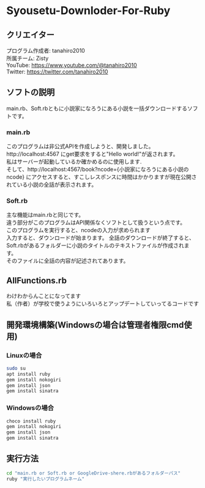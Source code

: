 ﻿# Syousetu-Downloder-For-Ruby
## クリエイター
プログラム作成者: tanahiro2010<br>
所属チーム: Zisty<br>
YouTube: https://www.youtube.com/@tanahiro2010<br>
Twitter: https://twitter.com/tanahiro2010<br>

## ソフトの説明
main.rb、Soft.rbともに小説家になろうにある小説を一括ダウンロードするソフトです。
### main.rb
このプログラムは非公式APIを作成しようと、開発しました。<br>
http://localhost:4567 にget要求をすると"Hello world!"が返されます。<br>
私はサーバーが起動しているか確かめるのに使用します.<br>
そして、http://localhost:4567/book?ncode={小説家になろうにある小説のncode} にアクセスすると、すこしレスポンスに時間はかかりますが現在公開されている小説の全話が表示されます。

### Soft.rb
主な機能はmain.rbと同じです。<br>
違う部分がこのプログラムはAPI関係なくソフトとして扱うという点です。<br>
このプログラムを実行すると、ncodeの入力が求められます<br>
入力すると、ダウンロードが始まります。
全話のダウンロードが終了すると、Soft.rbがあるフォルダーに小説のタイトルのテキストファイルが作成されます。<br>
そのファイルに全話の内容が記述されてあります。

## AllFunctions.rb
わけわからんことになってます<br>
私（作者）が学校で使うようにいろいろとアップデートしていってるコードです<br>
## 開発環境構築(Windowsの場合は管理者権限cmd使用)
### Linuxの場合
```bash
sudo su
apt install ruby
gem install nokogiri
gem install json
gem install sinatra
```

### Windowsの場合
```cmd
choco install ruby
gem install nokogiri
gem install json
gem install sinatra
```

## 実行方法
```bash
cd "main.rb or Soft.rb or GoogleDrive-shere.rbがあるフォルダーパス"
ruby "実行したいプログラムネーム"
```
